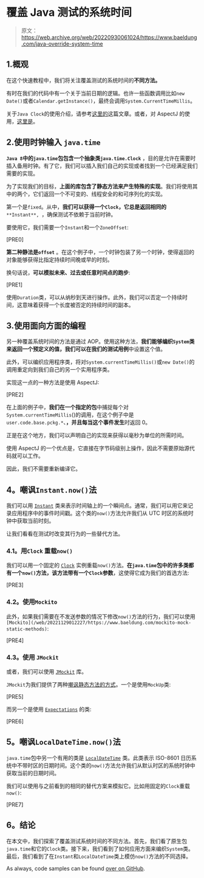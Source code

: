 # 覆盖 Java 测试的系统时间

> 原文：<https://web.archive.org/web/20220930061024/https://www.baeldung.com/java-override-system-time>

## 1.概观

在这个快速教程中，我们将关注覆盖测试的系统时间的**不同方法。**

有时在我们的代码中有一个关于当前日期的逻辑。也许一些函数调用比如`new Date()`或者`Calendar.getInstance()`，最终会调用`System.CurrentTimeMillis`。

关于`Java Clock`的使用介绍，请参考[这里的](/web/20221129012227/https://www.baeldung.com/java-clock)这篇文章。或者，对 AspectJ 的使用，[这里是](/web/20221129012227/https://www.baeldung.com/aspectj)。

## 2.使用时钟输入 `java.time`

**`Java 8`中的`java.time`包包含一个抽象类`java.time.Clock`** ，目的是允许在需要时插入备用时钟。有了它，我们可以插入我们自己的实现或者找到一个已经满足我们需要的实现。

为了实现我们的目标，**上面的库包含了静态方法来产生特殊的实现**。我们将使用其中的两个，它们返回一个不可变的、线程安全的和可序列化的实现。

第一个是`fixed`。从中，**我们可以获得一个`Clock`，它总是返回相同的** `**Instant**, `，确保测试不依赖于当前时钟。

要使用它，我们需要一个`Instant`和一个`ZoneOffset`:

[PRE0]

**第二种静法是`offset`** 。在这个例子中，一个时钟包装了另一个时钟，使得返回的对象能够获得比指定持续时间晚或早的时刻。

换句话说，**可以模拟未来、过去或任意时间点的跑步**:

[PRE1]

使用`Duration`类，可以从纳秒到天进行操作。此外，我们可以否定一个持续时间，这意味着获得一个长度被否定的持续时间的副本。

## 3.使用面向方面的编程

另一种覆盖系统时间的方法是通过 AOP。使用这种方法，**我们能够编织`System`类来返回一个预定义的值，我们可以在我们的测试用例**中设置这个值。

此外，可以编织应用程序类，将对`System.currentTimeMillis()`或`new Date()`的调用重定向到我们自己的另一个实用程序类。

实现这一点的一种方法是使用 AspectJ:

[PRE2]

在上面的例子中，**我们在一个指定的包**中捕捉每个对`System.currentTimeMillis`()的调用，在这个例子中是`user.code.base.pckg.*`、**，并且每当这个事件发生**时返回 0。

正是在这个地方，我们可以声明自己的实现来获得以毫秒为单位的所需时间。

使用 AspectJ 的一个优点是，它直接在字节码级别上操作，因此不需要原始源代码就可以工作。

因此，我们不需要重新编译它。

## **4。嘲讽`Instant.now()`法**

我们可以用 [`Instant`](/web/20221129012227/https://www.baeldung.com/current-date-time-and-timestamp-in-java-8) 类来表示时间轴上的一个瞬间点。通常，我们可以用它来记录应用程序中的事件时间戳。这个类的`now()`方法允许我们从 UTC 时区的系统时钟中获取当前时刻。

让我们看看在测试时改变其行为的一些替代方法。

### **4.1。用`Clock`** 重载`now()`

我们可以用一个固定的 [`Clock`](/web/20221129012227/https://www.baeldung.com/java-clock) 实例重载`now()`方法。**在`java.time`包中的许多类都有一个`now()`方法，该方法带有一个`Clock`参数**，这使得它成为我们的首选方法:

[PRE3]

### **4.2。使用`Mockito`**

此外，如果我们需要在不发送参数的情况下修改`now()`方法的行为，我们可以使用`[Mockito](/web/20221129012227/https://www.baeldung.com/mockito-mock-static-methods)`:

[PRE4]

### **4.3。使用** `JMockit`

或者，我们可以使用 [`JMockit`](/web/20221129012227/https://www.baeldung.com/jmockit-101) 库。

`JMockit`为我们提供了两种[嘲讽静态方法的方式](/web/20221129012227/https://www.baeldung.com/jmockit-static-method)。一个是使用`MockUp`类:

[PRE5]

而另一个是使用 [`Expectations`](/web/20221129012227/https://www.baeldung.com/jmockit-expectations) 的类:

[PRE6]

## **5。嘲讽`LocalDateTime.now()`法**

`java.time`包中另一个有用的类是 [`LocalDateTime`](/web/20221129012227/https://www.baeldung.com/java-8-date-time-intro) 类。此类表示 ISO-8601 日历系统中不带时区的日期时间。这个类的`now()`方法允许我们从默认时区的系统时钟中获取当前的日期时间。

我们可以使用与之前看到的相同的替代方案来模拟它。比如用固定的`Clock`重载`now()`:

[PRE7]

## **6。结论**

在本文中，我们探索了覆盖测试系统时间的不同方法。首先，我们看了原生包`java.time`和它的`Clock`类。接下来，我们看到了如何应用方面来编织`System`类。最后，我们看到了在`Instant`和`LocalDateTime`类上模仿`now()`方法的不同选择。

As always, code samples can be found [over on GitHub](https://web.archive.org/web/20221129012227/https://github.com/eugenp/tutorials/tree/master/core-java-modules/core-java-time-measurements).